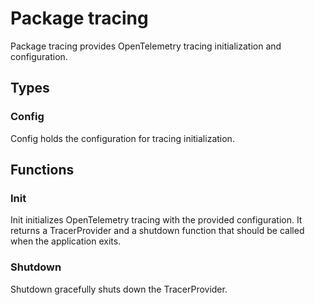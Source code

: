 # Package tracing

Package tracing provides OpenTelemetry tracing initialization and configuration.

## Types

### Config

Config holds the configuration for tracing initialization.

## Functions

### Init

Init initializes OpenTelemetry tracing with the provided configuration. It returns a TracerProvider
and a shutdown function that should be called when the application exits.

### Shutdown

Shutdown gracefully shuts down the TracerProvider.
